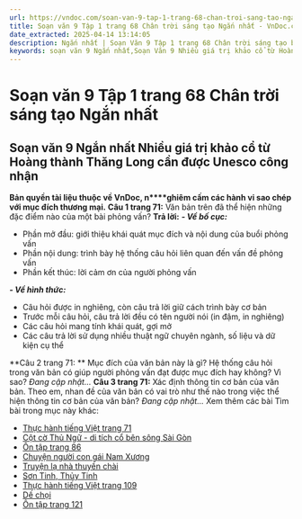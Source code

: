 ```yaml
---
url: https://vndoc.com/soan-van-9-tap-1-trang-68-chan-troi-sang-tao-ngan-nhat-325564
title: Soạn văn 9 Tập 1 trang 68 Chân trời sáng tạo Ngắn nhất - VnDoc.com
date_extracted: 2025-04-14 13:14:05
description: Ngắn nhất | Soạn Văn 9 Tập 1 trang 68 Chân trời sáng tạo bài Nhiều giá trị khảo cổ từ Hoàng thành Thăng Long cần được Unesco công nhận gồm phần trả lời ngắn gọn, đầy đủ, bám sát các câu hỏi, yêu cầu trong SGK (chỉ có trên VnDoc). Mời các bạn tham khảo.
keywords: soạn văn 9 Ngắn nhất,Soạn Văn 9 Nhiều giá trị khảo cổ từ Hoàng thành Thăng Long cần được Unesco công nhận Ngắn nhất,Soạn văn 9 Tập 1 trang 68 Chân trời sáng tạo Ngắn nhất,Nhiều giá trị khảo cổ từ Hoàng thành Thăng Long cần được Unesco công nhận lớp 9 Chân trời sáng tạo,Nhiều giá trị khảo cổ từ Hoàng thành Thăng Long cần được Unesco công nhận trang 68 lớp 9,Soạn Văn 9 Nhiều giá trị khảo cổ từ Hoàng thành Thăng Long cần được Unesco công nhận Chân trời sáng tạo,văn 9,ngữ văn 9
---
```


# Soạn văn 9 Tập 1 trang 68 Chân trời sáng tạo Ngắn nhất
## **Soạn văn 9 Ngắn nhất Nhiều giá trị khảo cổ từ Hoàng thành Thăng Long cần được Unesco công nhận**
**Bản quyền tài liệu thuộc về VnDoc, n****ghiêm cấm các hành vi sao chép với mục đích thương mại.**
**Câu 1 trang 71:** Văn bản trên đã thể hiện những đặc điểm nào của một bài phỏng vấn?
**Trả lời:**
_**\- Về bố cục:**_
  * Phần mở đầu: giới thiệu khái quát mục đích và nội dung của buổi phỏng vấn
  * Phần nội dung: trình bày hệ thống câu hỏi liên quan đến vấn đề phỏng vấn
  * Phần kết thúc: lời cảm ơn của người phỏng vấn

 _**\- Về hình thức:**_
  * Câu hỏi được in nghiêng, còn câu trả lời giữ cách trình bày cơ bản
  * Trước mỗi câu hỏi, câu trả lời đều có tên người nói \(in đậm, in nghiêng\)
  * Các câu hỏi mang tính khái quát, gợi mở
  * Các câu trả lời sử dụng nhiều thuật ngữ chuyên ngành, số liệu và dữ kiện cụ thể

**Câu 2 trang 71: ** Mục đích của văn bản này là gì? Hệ thống câu hỏi trong văn bản có giúp người phỏng vấn đạt được mục đích hay không? Vì sao?
_Đang cập nhật..._
**Câu 3 trang 71:** Xác định thông tin cơ bản của văn bản. Theo em, nhan đề của văn bản có vai trò như thế nào trong việc thể hiện thông tin cơ bản của văn bản?
_Đang cập nhật..._
Xem thêm các bài Tìm bài trong mục này khác:
  * [Thực hành tiếng Việt trang 71](</soan-van-9-trang-71-tap-1-chan-troi-sang-tao-ngan-nhat-325565>)
  * [Cột cờ Thủ Ngữ - di tích cổ bên sông Sài Gòn](</soan-bai-cot-co-thu-ngu-di-tich-co-ben-song-sai-gon-lop-9-ngan-nhat-chan-troi-sang-tao-325567>)
  * [Ôn tập trang 86](</soan-van-9-trang-86-tap-1-chan-troi-sang-tao-ngan-nhat-325575>)
  * [Chuyện người con gái Nam Xương](</soan-bai-chuyen-nguoi-con-gai-nam-xuong-lop-9-ngan-nhat-chan-troi-sang-tao-325582>)
  * [Truyện lạ nhà thuyền chài](</soan-bai-truyen-la-nha-thuyen-chai-lop-9-ngan-nhat-chan-troi-sang-tao-325585>)
  * [Sơn Tinh, Thủy Tinh](</soan-bai-son-tinh-thuy-tinh-ngan-nhat-lop-9-chan-troi-sang-tao-325586>)
  * [Thực hành tiếng Việt trang 109](</soan-van-9-trang-109-tap-1-chan-troi-sang-tao-ngan-nhat-325590>)
  * [Dế chọi](</soan-bai-de-choi-lop-9-ngan-nhat-chan-troi-sang-tao-325592>)
  * [Ôn tập trang 121](</soan-bai-on-tap-trang-121-lop-9-tap-1-chan-troi-sang-tao-ngan-nhat-325593>)

